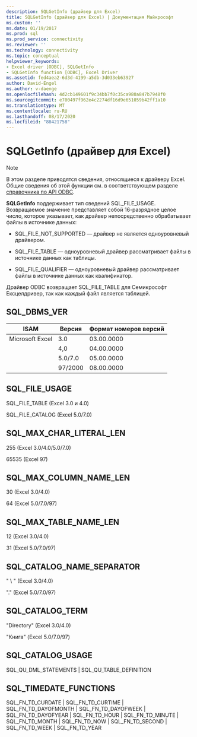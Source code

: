 ```yaml
---
description: SQLGetInfo (драйвер для Excel)
title: SQLGetInfo (драйвер для Excel) | Документация Майкрософт
ms.custom: ''
ms.date: 01/19/2017
ms.prod: sql
ms.prod_service: connectivity
ms.reviewer: ''
ms.technology: connectivity
ms.topic: conceptual
helpviewer_keywords:
- Excel driver [ODBC], SQLGetInfo
- SQLGetInfo function [ODBC], Excel Driver
ms.assetid: fed4aea2-6d3d-4199-a5db-3d033eb63927
author: David-Engel
ms.author: v-daenge
ms.openlocfilehash: 4d2cb149601f9c34bb7f0c35ca980a847b7948f0
ms.sourcegitcommit: e700497f962e4c2274df16d9e651059b42ff1a10
ms.translationtype: MT
ms.contentlocale: ru-RU
ms.lasthandoff: 08/17/2020
ms.locfileid: "88421758"
---
```

# <a name="sqlgetinfo-excel-driver"></a>SQLGetInfo (драйвер для Excel)
> [!NOTE]  
>  В этом разделе приводятся сведения, относящиеся к драйверу Excel. Общие сведения об этой функции см. в соответствующем разделе [справочника по API ODBC](../../odbc/reference/syntax/odbc-api-reference.md).  
  
 **SQLGetInfo** поддерживает тип сведений SQL_FILE_USAGE. Возвращаемое значение представляет собой 16-разрядное целое число, которое указывает, как драйвер непосредственно обрабатывает файлы в источнике данных:  
  
-   SQL_FILE_NOT_SUPPORTED — драйвер не является одноуровневый драйвером.  
  
-   SQL_FILE_TABLE — одноуровневый драйвер рассматривает файлы в источнике данных как таблицы.  
  
-   SQL_FILE_QUALIFIER — одноуровневый драйвер рассматривает файлы в источнике данных как квалификатор.  
  
 Драйвер ODBC возвращает SQL_FILE_TABLE для Семикрософт Ексцелдривер, так как каждый файл является таблицей.  
  
## <a name="sql_dbms_ver"></a>SQL_DBMS_VER  
  
|ISAM|Версия|Формат номеров версий|  
|----------|-------------|-------------------------------|  
|Microsoft Excel|3.0|03.00.0000|  
||4,0|04.00.0000|  
||5.0/7.0|05.00.0000|  
||97/2000|08.00.0000|  
  
## <a name="sql_file_usage"></a>SQL_FILE_USAGE  
 SQL_FILE_TABLE (Excel 3.0 и 4.0)  
  
 SQL_FILE_CATALOG (Excel 5.0/7.0)  
  
## <a name="sql_max_char_literal_len"></a>SQL_MAX_CHAR_LITERAL_LEN  
 255 (Excel 3.0/4.0/5.0/7.0)  
  
 65535 (Excel 97)  
  
## <a name="sql_max_column_name_len"></a>SQL_MAX_COLUMN_NAME_LEN  
 30 (Excel 3.0/4.0)  
  
 64 (Excel 5.0/7.0/97)  
  
## <a name="sql_max_table_name_len"></a>SQL_MAX_TABLE_NAME_LEN  
 12 (Excel 3.0/4.0)  
  
 31 (Excel 5.0/7.0/97)  
  
## <a name="sql_catalog_name_separator"></a>SQL_CATALOG_NAME_SEPARATOR  
 " \\ " (Excel 3.0/4.0)  
  
 "." (Excel 5.0/7.0/97)  
  
## <a name="sql_catalog_term"></a>SQL_CATALOG_TERM  
 "Directory" (Excel 3.0/4.0)  
  
 "Книга" (Excel 5.0/7.0/97)  
  
## <a name="sql_catalog_usage"></a>SQL_CATALOG_USAGE  
 SQL_QU_DML_STATEMENTS &#124; SQL_QU_TABLE_DEFINITION  
  
## <a name="sql_timedate_functions"></a>SQL_TIMEDATE_FUNCTIONS  
 SQL_FN_TD_CURDATE &#124; SQL_FN_TD_CURTIME &#124; SQL_FN_TD_DAYOFMONTH &#124; SQL_FN_TD_DAYOFWEEK &#124; SQL_FN_TD_DAYOFYEAR &#124; SQL_FN_TD_HOUR &#124; SQL_FN_TD_MINUTE &#124; SQL_FN_TD_MONTH &#124; SQL_FN_TD_NOW &#124; SQL_FN_TD_SECOND &#124; SQL_FN_TD_WEEK &#124; SQL_FN_TD_YEAR
